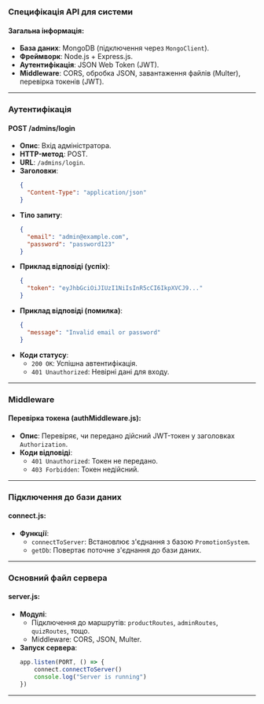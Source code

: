 ### Специфікація API для системи

#### Загальна інформація:
- **База даних**: MongoDB (підключення через `MongoClient`).
- **Фреймворк**: Node.js + Express.js.
- **Аутентифікація**: JSON Web Token (JWT).
- **Middleware**: CORS, обробка JSON, завантаження файлів (Multer), перевірка токенів (JWT).

---

### Аутентифікація

#### **POST /admins/login**
- **Опис**: Вхід адміністратора.
- **HTTP-метод**: POST.
- **URL**: `/admins/login`.
- **Заголовки**:
  ```json
  {
    "Content-Type": "application/json"
  }
  ```
- **Тіло запиту**:
  ```json
  {
    "email": "admin@example.com",
    "password": "password123"
  }
  ```
- **Приклад відповіді (успіх)**:
  ```json
  {
    "token": "eyJhbGciOiJIUzI1NiIsInR5cCI6IkpXVCJ9..."
  }
  ```
- **Приклад відповіді (помилка)**:
  ```json
  {
    "message": "Invalid email or password"
  }
  ```
- **Коди статусу**:
  - `200 OK`: Успішна автентифікація.
  - `401 Unauthorized`: Невірні дані для входу.

---

### Middleware

#### **Перевірка токена (authMiddleware.js)**:
- **Опис**: Перевіряє, чи передано дійсний JWT-токен у заголовках `Authorization`.
- **Коди відповіді**:
  - `401 Unauthorized`: Токен не передано.
  - `403 Forbidden`: Токен недійсний.
---

### Підключення до бази даних

#### **connect.js**:
- **Функції**:
  - `connectToServer`: Встановлює з'єднання з базою `PromotionSystem`.
  - `getDb`: Повертає поточне з'єднання до бази даних.

---

### Основний файл сервера

#### **server.js**:
- **Модулі**:
  - Підключення до маршрутів: `productRoutes`, `adminRoutes`, `quizRoutes`, тощо.
  - Middleware: CORS, JSON, Multer.
- **Запуск сервера**:
  ```javascript
  app.listen(PORT, () => {
      connect.connectToServer()
      console.log("Server is running")
  })
  ```

---
